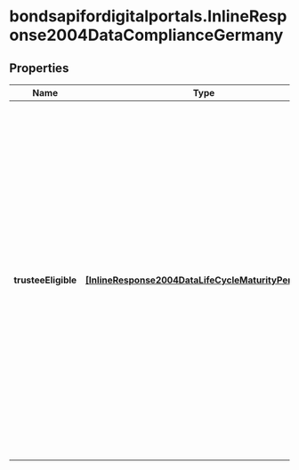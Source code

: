 # bondsapifordigitalportals.InlineResponse2004DataComplianceGermany

## Properties

Name | Type | Description | Notes
------------ | ------------- | ------------- | -------------
**trusteeEligible** | [**[InlineResponse2004DataLifeCycleMaturityPerpetual]**](InlineResponse2004DataLifeCycleMaturityPerpetual.md) | Indicates whether debt instruments eligible for investments by trustees according to §§1806ff of the BGB (German Civil Code) are among the results. The German legislative has declared it to be virtually free of the risk of loss, such as government and state bonds. Eligible are primarily German debt instruments. | [optional] 


